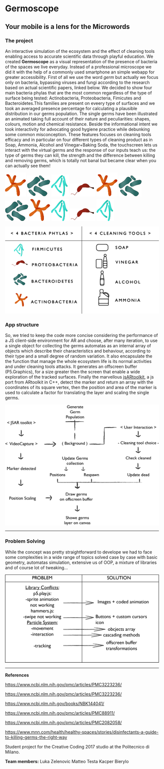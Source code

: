 # Germoscope
## Your mobile is a lens for the Microwords




### The project
An interactive simulation of the ecosystem and the effect of cleaning tools enabling access to accurate scientific data through playful education.
We created **Germoscope** as a visual representation of the presence of bacteria of the spaces we live everyday. Instead of a professional microscope we did it with the help of a commonly used smartphone an simple webapp for greater accessibility. 
First of all we use the word *germ* but actually we focus only on bacteria, bypassing viruses and fungi according to the research  based on actual scientific papers, linked below. We decided to show four main bacteria phylas that are the most common regardless of the type of surface being tested: Actinobacteria, Proteobacteria, Fimicutes and Bacteroidetes.This families are present on eveery type of surfaces and we took an averaged presence percentage for calculating a plausible distribution in our germs population. The single germs have been illustrated an animated taking full account of their nature and peculiarities: shapes, colours, motion and chemical resistance.
Beside the informational intent we took interactivity for advocating good hygiene practice while debunking some common misconception. These features focuses on cleaning tools efficacy and in particular on four different types of cleaning product as in Soap, Ammonia, Alcohol and Vinegar+Baking Soda, the touchscreen lets us interact with the virtual germs and the response of our inputs teach us: the type of germs they can kill, the strength and the difference between killing and removing germs, which is totally not banal but became clear when you can actually see them!

![Germs](assets/spritea.png) ![Germs](assets/spriteb.png) ![Germs](assets/spritef.png) ![Germs](assets/spritep.png) 
![Germs](assets/spritea.png) ![Germs](assets/spriteb.png) ![Germs](assets/spriteb.png) 
![Germs](assets/spritea.png)  ![Germs](assets/spritef.png) ![Germs](assets/spritep.png) ![Germs](assets/spritef.png) 

![Graf3](assets/graf4.png)


### App structure

So, we tried to keep the code more concise considering the performance of a JS client-side environment for AR and choose, after many iteration, to use a single object for collecting the germs automatas as an internal array of objects which describe their characteristics and behaviour, according to their type and a small degree of random variation.
It also encapsulate the the function that manage the whole ecosystem life is its normal activities and under cleaning tools attacks. It generates an offscreen buffer (P5.Graphics), for a size greater then the screen that enable a wide exploration of the tracked surfaces. Finally the marvellous [jsARtoolkit](https://artoolkit.github.io/jsartoolkit5/), a js port from ARtoolkit in C++, detect the marker and return an array with the coordinates of its square vertex, then the position and area of the marker is used to calculate a factor for translating the layer and scaling the single germs.

![Graf2](/assets/graf2.png)

---

### Problem Solving
While the concept was pretty straightforward to develope we had to face some complexities in a wide range of topics solved case by case with basic geometry, automatas simulation, extensive us of OOP, a mixture of libraries and of course lot of tweaking...

![Graf1 ](/assets/graf1.png)

---

**References**

https://www.ncbi.nlm.nih.gov/pmc/articles/PMC3223236/

https://www.ncbi.nlm.nih.gov/pmc/articles/PMC3223236/

https://www.ncbi.nlm.nih.gov/books/NBK144041/

https://www.ncbi.nlm.nih.gov/pmc/articles/PMC88911/

https://www.ncbi.nlm.nih.gov/pmc/articles/PMC2082058/

https://www.mnn.com/health/healthy-spaces/stories/disinfectants-a-guide-to-killing-germs-the-right-way


Student project for the Creative Coding 2017 studio
at the Politecnico di Milano. 

**Team members:**
Luka Zelenovic
Matteo Testa
Kacper Bierylo

